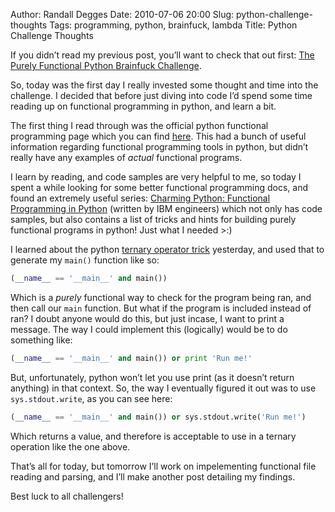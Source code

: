 Author: Randall Degges
Date: 2010-07-06 20:00
Slug: python-challenge-thoughts
Tags: programming, python, brainfuck, lambda
Title: Python Challenge Thoughts


If you didn’t read my previous post, you’ll want to check that out first: [The
Purely Functional Python Brainfuck Challenge][].

So, today was the first day I really invested some thought and time into the
challenge. I decided that before just diving into code I’d spend some time
reading up on functional programming in python, and learn a bit.

The first thing I read through was the official python functional programming
page which you can find [here][]. This had a bunch of useful information
regarding functional programming tools in python, but didn’t really have any
examples of *actual* functional programs.

I learn by reading, and code samples are very helpful to me, so today I spent a
while looking for some better functional programming docs, and found an
extremely useful series: [Charming Python: Functional Programming in Python][]
(written by IBM engineers) which not only has code samples, but also contains a
list of tricks and hints for building purely functional programs in python! Just
what I needed >:)

I learned about the python [ternary operator trick][] yesterday, and used that
to generate my `main()` function like so:

``` python
(__name__ == '__main__' and main())
```

Which is a *purely* functional way to check for the program being ran, and then
call our `main` function. But what if the program is included instead of ran? I
doubt anyone would do this, but just incase, I want to print a message. The way
I could implement this (logically) would be to do something like:

``` python
(__name__ == '__main__' and main()) or print 'Run me!'
```

But, unfortunately, python won’t let you use print (as it doesn’t return
anything) in that context. So, the way I eventually figured it out was to use
`sys.stdout.write`, as you can see here:

``` python
(__name__ == '__main__' and main()) or sys.stdout.write('Run me!')
```

Which returns a value, and therefore is acceptable to use in a ternary operation
like the one above.

That’s all for today, but tomorrow I’ll work on impelementing functional file
reading and parsing, and I’ll make another post detailing my findings.

Best luck to all challengers!


  [The Purely Functional Python Brainfuck Challenge]: http://projectb14ck.org/2010/07/05/the-purely-functional-python-brainfuck-challenge/
  [here]: http://docs.python.org/howto/functional.html
  [Charming Python: Functional Programming in Python]: http://www.ibm.com/developerworks/library/l-prog.html
  [ternary operator trick]: http://neverfear.org/blog/view/134/Ternary_operator_in_Python
